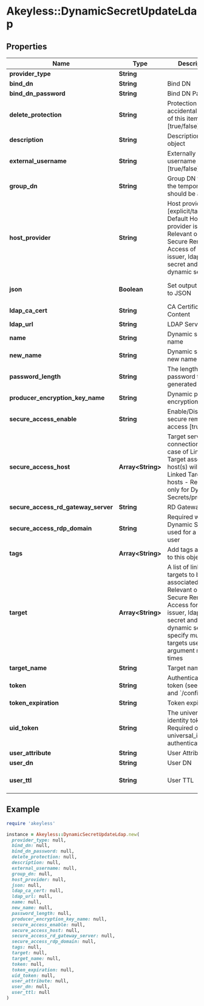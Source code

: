 # Akeyless::DynamicSecretUpdateLdap

## Properties

| Name | Type | Description | Notes |
| ---- | ---- | ----------- | ----- |
| **provider_type** | **String** |  | [optional] |
| **bind_dn** | **String** | Bind DN | [optional] |
| **bind_dn_password** | **String** | Bind DN Password | [optional] |
| **delete_protection** | **String** | Protection from accidental deletion of this item [true/false] | [optional] |
| **description** | **String** | Description of the object | [optional] |
| **external_username** | **String** | Externally provided username [true/false] | [optional][default to &#39;false&#39;] |
| **group_dn** | **String** | Group DN which the temporary user should be added | [optional] |
| **host_provider** | **String** | Host provider type [explicit/target], Default Host provider is explicit, Relevant only for Secure Remote Access of ssh cert issuer, ldap rotated secret and ldap dynamic secret | [optional] |
| **json** | **Boolean** | Set output format to JSON | [optional][default to false] |
| **ldap_ca_cert** | **String** | CA Certificate File Content | [optional] |
| **ldap_url** | **String** | LDAP Server URL | [optional] |
| **name** | **String** | Dynamic secret name |  |
| **new_name** | **String** | Dynamic secret new name | [optional] |
| **password_length** | **String** | The length of the password to be generated | [optional] |
| **producer_encryption_key_name** | **String** | Dynamic producer encryption key | [optional] |
| **secure_access_enable** | **String** | Enable/Disable secure remote access [true/false] | [optional] |
| **secure_access_host** | **Array&lt;String&gt;** | Target servers for connections (In case of Linked Target association, host(s) will inherit Linked Target hosts - Relevant only for Dynamic Secrets/producers) | [optional] |
| **secure_access_rd_gateway_server** | **String** | RD Gateway server | [optional] |
| **secure_access_rdp_domain** | **String** | Required when the Dynamic Secret is used for a domain user | [optional] |
| **tags** | **Array&lt;String&gt;** | Add tags attached to this object | [optional] |
| **target** | **Array&lt;String&gt;** | A list of linked targets to be associated, Relevant only for Secure Remote Access for ssh cert issuer, ldap rotated secret and ldap dynamic secret, To specify multiple targets use argument multiple times | [optional] |
| **target_name** | **String** | Target name | [optional] |
| **token** | **String** | Authentication token (see &#x60;/auth&#x60; and &#x60;/configure&#x60;) | [optional] |
| **token_expiration** | **String** | Token expiration | [optional] |
| **uid_token** | **String** | The universal identity token, Required only for universal_identity authentication | [optional] |
| **user_attribute** | **String** | User Attribute | [optional] |
| **user_dn** | **String** | User DN | [optional] |
| **user_ttl** | **String** | User TTL | [optional][default to &#39;60m&#39;] |

## Example

```ruby
require 'akeyless'

instance = Akeyless::DynamicSecretUpdateLdap.new(
  provider_type: null,
  bind_dn: null,
  bind_dn_password: null,
  delete_protection: null,
  description: null,
  external_username: null,
  group_dn: null,
  host_provider: null,
  json: null,
  ldap_ca_cert: null,
  ldap_url: null,
  name: null,
  new_name: null,
  password_length: null,
  producer_encryption_key_name: null,
  secure_access_enable: null,
  secure_access_host: null,
  secure_access_rd_gateway_server: null,
  secure_access_rdp_domain: null,
  tags: null,
  target: null,
  target_name: null,
  token: null,
  token_expiration: null,
  uid_token: null,
  user_attribute: null,
  user_dn: null,
  user_ttl: null
)
```

